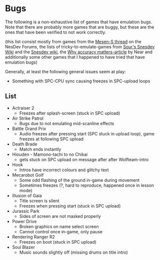 
# Bugs

The following is a non-exhaustive list of games that have emulation bugs. Note that there are probably more games that are buggy, but these are the ones that have been verified to not work correctly.

(this list consist mostly from games from the [Mesen-S thread](http://forums.nesdev.com/viewtopic.php?f=12&t=18658) on the NesDev Forums, the lists of tricky-to-emulate-games from [Sour's Snesdev Wiki](https://snesdev.mesen.ca/wiki/index.php?title=Tricky-to-emulate_games) and the [Snesdev wiki](https://snes.nesdev.org/wiki/Tricky-to-emulate_games), the [Why accuracy matters-article](https://floating.muncher.se/byuu/accuracy/) by Near and additionally some other games that I happened to have tried that have emulation bugs)

Generally, at least the following general issues seem at play:
- Something with SPC-CPU sync causing freezes in SPC-upload loops

## List

- Actraiser 2
  - Freezes after splash-screen (stuck in SPC upload)
- Air Strike Patrol
  - Bugs due to not emulating mid-scanline effects
- Battle Grand Prix
  - Audio freezes after pressing start (SPC stuck in upload loop), game freezes at following SPC upload
- Death Brade
  - Match ends instantly
- Hiouden - Mamono-tachi to no Chikai
  - gets stuck on SPC upload on message after after Wolfteam-intro
- Hook
  - Intros have incorrect colours and glitchy text
- Mecarobot Golf
  - Some odd flashing of the ground in-game during movement
  - Sometimes freezes (?, hard to reproduce, happened once in lesson mode)
- Illusion of Gaia
  - Title screen is silent
  - Freezes when pressing start (stuck in SPC upload)  
- Jurassic Park
  - Sides of screen are not masked properly
- Power Drive
  - Broken graphics on name select screen
  - Cannot control once in-game, only pause
- Rendering Ranger R2
  - Freezes on boot (stuck in SPC upload)
- Soul Blazer
  - Music sounds slightly off (missing drums on title intro)
